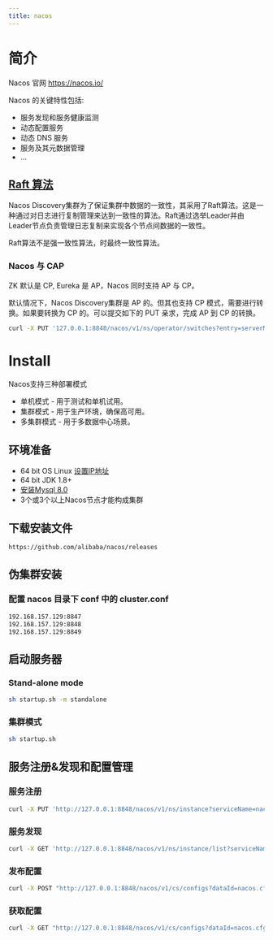 ```yaml
---
title: nacos
---
```

# 简介

Nacos 官网 https://nacos.io/

Nacos 的关键特性包括:

* 服务发现和服务健康监测
* 动态配置服务
* 动态 DNS 服务
* 服务及其元数据管理
* ...

## [Raft 算法](./DSA.md#Raft)

Nacos Discovery集群为了保证集群中数据的一致性，其采用了Raft算法。这是一种通过对日志进行复制管理来达到一致性的算法。Raft通过选举Leader并由Leader节点负责管理日志复制来实现各个节点间数据的一致性。

Raft算法不是强一致性算法，时最终一致性算法。

### Nacos 与 CAP

ZK 默认是 CP, Eureka 是 AP，Nacos 同时支持 AP 与 CP。

默认情况下，Nacos Discovery集群是 AP 的。但其也支持 CP 模式，需要进行转换。如果要转换为 CP 的。可以提交如下的 PUT 亲求，完成 AP 到 CP 的转换。

```bash
curl -X PUT '127.0.0.1:8848/nacos/v1/ns/operator/switches?entry=serverMode&value=CP'
```

# Install

Nacos支持三种部署模式

* 单机模式 - 用于测试和单机试用。
* 集群模式 - 用于生产环境，确保高可用。
* 多集群模式 - 用于多数据中心场景。

## 环境准备

* 64 bit OS Linux [设置IP地址](./linux.md#ip)
* 64 bit JDK 1.8+
* [安装Mysql 8.0](./mysql.md#Install)
* 3个或3个以上Nacos节点才能构成集群

## 下载安装文件

`https://github.com/alibaba/nacos/releases`

## 伪集群安装

### 配置 nacos 目录下 conf 中的 cluster.conf

```bash
192.168.157.129:8847
192.168.157.129:8848
192.168.157.129:8849
```



## 启动服务器

### Stand-alone mode

```bash
sh startup.sh -m standalone
```

### 集群模式

```bash
sh startup.sh
``` 

## 服务注册&发现和配置管理

### 服务注册

```bash
curl -X PUT 'http://127.0.0.1:8848/nacos/v1/ns/instance?serviceName=nacos.naming.serviceName&ip=20.18.7.10&port=8080'
```

### 服务发现

```bash
curl -X GET 'http://127.0.0.1:8848/nacos/v1/ns/instance/list?serviceName=nacos.naming.serviceName'
```

### 发布配置

```bash
curl -X POST "http://127.0.0.1:8848/nacos/v1/cs/configs?dataId=nacos.cfg.dataId&group=test&content=helloWorld"
```

### 获取配置

```bash
curl -X GET "http://127.0.0.1:8848/nacos/v1/cs/configs?dataId=nacos.cfg.dataId&group=test"
```

